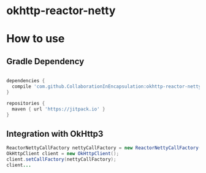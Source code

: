 # okhttp-reactor-netty

# How to use
  
## Gradle Dependency

```gradle

dependencies {
  compile 'com.github.CollaborationInEncapsulation:okhttp-reactor-netty:master'
}

repositories {
  maven { url 'https://jitpack.io' }
}
```

## Integration with OkHttp3

```java
ReactorNettyCallFactory nettyCallFactory = new ReactorNettyCallFactory();
OkHttpClient client = new OkHttpClient();
client.setCallFactory(nettyCallFactory);
client...
```
